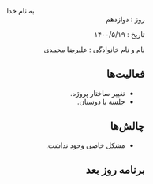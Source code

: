 <div dir="rtl" align="center">
به نام خدا
</div>
<div dir="rtl" align="right">
روز : دوازدهم

تاریخ : ۱۴۰۰/۵/۱۹

نام و نام خانوادگی : علیرضا محمدی

## فعالیت‌ها

* تغییر ساختار پروژه.
* جلسه با دوستان.
  

## چالش‌ها

* مشکل خاصی وجود نداشت.

## برنامه روز بعد

</div>
